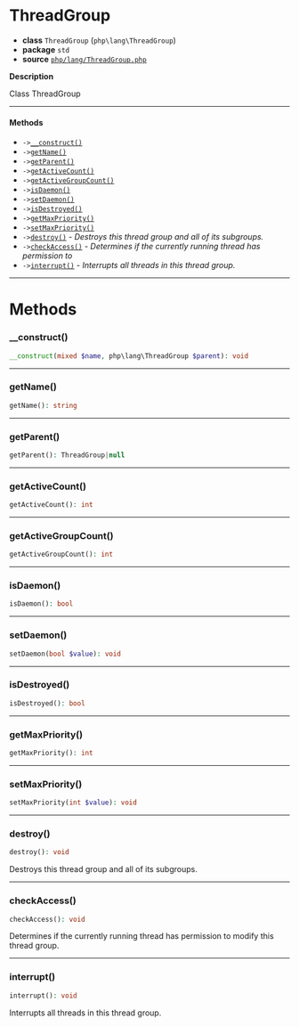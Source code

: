 # ThreadGroup

- **class** `ThreadGroup` (`php\lang\ThreadGroup`)
- **package** `std`
- **source** [`php/lang/ThreadGroup.php`](./src/main/resources/JPHP-INF/sdk/php/lang/ThreadGroup.php)

**Description**

Class ThreadGroup

---

#### Methods

- `->`[`__construct()`](#method-__construct)
- `->`[`getName()`](#method-getname)
- `->`[`getParent()`](#method-getparent)
- `->`[`getActiveCount()`](#method-getactivecount)
- `->`[`getActiveGroupCount()`](#method-getactivegroupcount)
- `->`[`isDaemon()`](#method-isdaemon)
- `->`[`setDaemon()`](#method-setdaemon)
- `->`[`isDestroyed()`](#method-isdestroyed)
- `->`[`getMaxPriority()`](#method-getmaxpriority)
- `->`[`setMaxPriority()`](#method-setmaxpriority)
- `->`[`destroy()`](#method-destroy) - _Destroys this thread group and all of its subgroups._
- `->`[`checkAccess()`](#method-checkaccess) - _Determines if the currently running thread has permission to_
- `->`[`interrupt()`](#method-interrupt) - _Interrupts all threads in this thread group._

---
# Methods

<a name="method-__construct"></a>

### __construct()
```php
__construct(mixed $name, php\lang\ThreadGroup $parent): void
```

---

<a name="method-getname"></a>

### getName()
```php
getName(): string
```

---

<a name="method-getparent"></a>

### getParent()
```php
getParent(): ThreadGroup|null
```

---

<a name="method-getactivecount"></a>

### getActiveCount()
```php
getActiveCount(): int
```

---

<a name="method-getactivegroupcount"></a>

### getActiveGroupCount()
```php
getActiveGroupCount(): int
```

---

<a name="method-isdaemon"></a>

### isDaemon()
```php
isDaemon(): bool
```

---

<a name="method-setdaemon"></a>

### setDaemon()
```php
setDaemon(bool $value): void
```

---

<a name="method-isdestroyed"></a>

### isDestroyed()
```php
isDestroyed(): bool
```

---

<a name="method-getmaxpriority"></a>

### getMaxPriority()
```php
getMaxPriority(): int
```

---

<a name="method-setmaxpriority"></a>

### setMaxPriority()
```php
setMaxPriority(int $value): void
```

---

<a name="method-destroy"></a>

### destroy()
```php
destroy(): void
```
Destroys this thread group and all of its subgroups.

---

<a name="method-checkaccess"></a>

### checkAccess()
```php
checkAccess(): void
```
Determines if the currently running thread has permission to
modify this thread group.

---

<a name="method-interrupt"></a>

### interrupt()
```php
interrupt(): void
```
Interrupts all threads in this thread group.